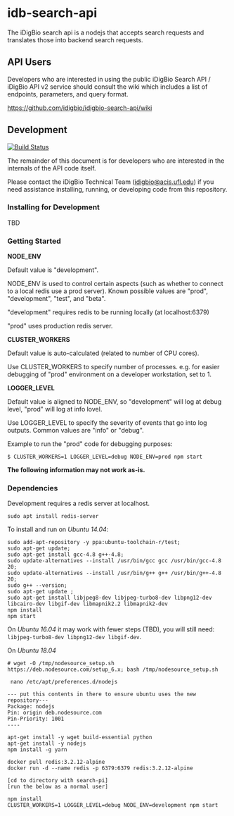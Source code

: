 # idb-search-api


The iDigBio search api is a nodejs that accepts search requests and
translates those into backend search requests.

## API Users

Developers who are interested in using the public iDigBio Search API /
iDigBio API v2 service should consult the wiki which includes a list
of endpoints, parameters, and query format.

https://github.com/idigbio/idigbio-search-api/wiki

## Development

[![Build Status](https://travis-ci.org/iDigBio/idigbio-search-api.svg?branch=master)](https://travis-ci.org/iDigBio/idigbio-search-api)


The remainder of this document is for developers who are interested in
the internals of the API code itself.

Please contact the iDigBio Technical Team (idigbio@acis.ufl.edu) if you need assistance installing, running, or developing code from this repository.

### Installing for Development

TBD

### Getting Started

**NODE_ENV**

Default value is "development".

NODE_ENV is used to control certain aspects (such as whether to connect
to a local redis use a prod server).
Known possible values are "prod", "development", "test", and "beta".

"development" requires redis to be running locally (at localhost:6379)

"prod" uses production redis server.

**CLUSTER_WORKERS**

Default value is auto-calculated (related to number of CPU cores).

Use CLUSTER_WORKERS to specify number of processes.  e.g. for easier debugging
of "prod" environment on a developer workstation, set to 1.

**LOGGER_LEVEL**

Default value is aligned to NODE_ENV, so "development" will log at debug
level, "prod" will log at info lovel.

Use LOGGER_LEVEL to specify the severity of events that go into log outputs.
Common values are "info" or "debug".

Example to run the "prod" code for debugging purposes:

```$ CLUSTER_WORKERS=1 LOGGER_LEVEL=debug NODE_ENV=prod npm start```



**The following information may not work as-is.**

### Dependencies

Development requires a redis server at localhost.

```
sudo apt install redis-server
```



To install and run on *Ubuntu 14.04*:
```
sudo add-apt-repository -y ppa:ubuntu-toolchain-r/test;
sudo apt-get update;
sudo apt-get install gcc-4.8 g++-4.8;
sudo update-alternatives --install /usr/bin/gcc gcc /usr/bin/gcc-4.8 20;
sudo update-alternatives --install /usr/bin/g++ g++ /usr/bin/g++-4.8 20;
sudo g++ --version;
sudo apt-get update ;
sudo apt-get install libjpeg8-dev libjpeg-turbo8-dev libpng12-dev libcairo-dev libgif-dev libmapnik2.2 libmapnik2-dev
npm install
npm start
```

On *Ubuntu 16.04* it may work with fewer steps (TBD), you will still need:
`libjpeg-turbo8-dev libpng12-dev libgif-dev`.

On *Ubuntu 18.04* 

```
# wget -O /tmp/nodesource_setup.sh https://deb.nodesource.com/setup_6.x; bash /tmp/nodesource_setup.sh

 nano /etc/apt/preferences.d/nodejs

--- put this contents in there to ensure ubuntu uses the new repository---
Package: nodejs
Pin: origin deb.nodesource.com
Pin-Priority: 1001
----

apt-get install -y wget build-essential python
apt-get install -y nodejs
npm install -g yarn

docker pull redis:3.2.12-alpine
docker run -d --name redis -p 6379:6379 redis:3.2.12-alpine

[cd to directory with search-pi]
[run the below as a normal user]

npm install
CLUSTER_WORKERS=1 LOGGER_LEVEL=debug NODE_ENV=development npm start
```

